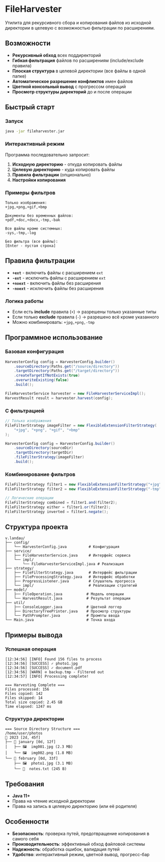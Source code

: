 # FileHarvester

Утилита для рекурсивного сбора и копирования файлов из исходной директории в целевую с возможностью фильтрации по расширениям.

## Возможности

- **Рекурсивный обход** всех поддиректорий
- **Гибкая фильтрация** файлов по расширениям (include/exclude правила)
- **Плоская структура** в целевой директории (все файлы в одной папке)
- **Автоматическое разрешение конфликтов** имен файлов
- **Цветной консольный вывод** с прогрессом операций
- **Просмотр структуры директорий** до и после операции

## Быстрый старт

### Запуск

```bash
java -jar fileharvester.jar
```

### Интерактивный режим

Программа последовательно запросит:

1. **Исходную директорию** - откуда копировать файлы
2. **Целевую директорию** - куда копировать файлы
3. **Правила фильтрации** (опционально)
4. **Настройки копирования**

### Примеры фильтров

```
Только изображения:
+jpg,+png,+gif,+bmp

Документы без временных файлов:
+pdf,+doc,+docx,-tmp,-bak

Все файлы кроме системных:
-sys,-tmp,-log

Без фильтра (все файлы):
[Enter - пустая строка]
```

## Правила фильтрации

- **`+ext`** - включить файлы с расширением `ext`
- **`-ext`** - исключить файлы с расширением `ext`
- **`+noext`** - включить файлы без расширения
- **`-noext`** - исключить файлы без расширения

### Логика работы

- Если есть **include** правила (`+`) → разрешены только указанные типы
- Если только **exclude** правила (`-`) → разрешено всё кроме указанного
- Можно комбинировать: `+jpg,+png,-tmp`

## Программное использование

### Базовая конфигурация

```java
HarvesterConfig config = HarvesterConfig.builder()
    .sourceDirectory(Paths.get("/source/directory"))
    .targetDirectory(Paths.get("/target/directory"))
    .createTargetIfNotExists(true)
    .overwriteExisting(false)
    .build();

FileHarvesterService harvester = new FileHarvesterServiceImpl();
HarvestResult result = harvester.harvest(config);
```

### С фильтрацией

```java
// Только изображения
FileFilterStrategy imageFilter = new FlexibleExtensionFilterStrategy(
    "+jpg", "+png", "+gif", "+bmp"
);

HarvesterConfig config = HarvesterConfig.builder()
    .sourceDirectory(sourceDir)
    .targetDirectory(targetDir) 
    .fileFilterStrategy(imageFilter)
    .build();
```

### Комбинирование фильтров

```java
FileFilterStrategy filter1 = new FlexibleExtensionFilterStrategy("+jpg", "+png");
FileFilterStrategy filter2 = new FlexibleExtensionFilterStrategy("-tmp");

// Логические операции
FileFilterStrategy combined = filter1.and(filter2);
FileFilterStrategy either = filter1.or(filter2);
FileFilterStrategy inverted = filter1.negate();
```

## Структура проекта

```
v.landau/
├── config/
│   └── HarvesterConfig.java          # Конфигурация
├── service/
│   ├── FileHarvesterService.java     # Интерфейс сервиса
│   └── impl/
│       └── FileHarvesterServiceImpl.java # Реализация
├── strategy/
│   ├── FileFilterStrategy.java       # Интерфейс фильтрации
│   ├── FileProcessingStrategy.java   # Интерфейс обработки
│   ├── ProgressListener.java         # Слушатель прогресса
│   └── impl/                         # Реализации стратегий
├── model/
│   ├── FileOperation.java           # Модель операции
│   └── HarvestResult.java           # Результат операции
├── util/
│   ├── ConsoleLogger.java           # Цветной логгер
│   ├── DirectoryTreePrinter.java    # Просмотр структуры
│   └── PathPrompter.java            # Промпты ввода
└── Main.java                        # Точка входа
```

## Примеры вывода

### Успешная операция
```
[12:34:56] [INFO] Found 156 files to process
[12:34:56] [SUCCESS] ✓ photo1.jpg
[12:34:56] [SUCCESS] ✓ document.pdf  
[12:34:56] [WARN] ⊘ backup.tmp - Filtered out
[12:34:57] [INFO] Processing complete!

=== Harvesting Complete ===
Files processed: 156
Files copied: 142
Files skipped: 14
Total size copied: 2.45 GB
Time elapsed: 1247 ms
```

### Структура директории
```
=== Source Directory Structure ===
/home/user/photos
📁 2023 [2d, 45f]
├── 📁 january [0d, 12f]
│   ├── 🖼️  img001.jpg (2.3 MB)
│   └── 🖼️  img002.png (1.8 MB)  
└── 📁 february [0d, 33f]
    ├── 🖼️  photo1.jpg (3.1 MB)
    └── 📄  notes.txt (245 B)
```

## Требования

- **Java 11+**
- Права на чтение исходной директории
- Права на запись в целевую директорию (или её родителя)

## Особенности

- **Безопасность**: проверка путей, предотвращение копирования в самого себя
- **Производительность**: эффективный обход файловой системы
- **Надежность**: обработка ошибок, валидация путей
- **Удобство**: интерактивный режим, цветной вывод, прогресс-бар